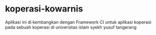 # koperasi-kowarnis
Aplikasi ini di kembangkan dengan Framework CI untuk aplikasi koperasi pada sebuah koperasi di universitas islam syekh yusuf tangerang
